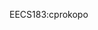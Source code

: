 EECS183:cprokopo

<!---
cprokopo/cprokopo is a ✨ special ✨ repository because its `README.md` (this file) appears on your GitHub profile.
You can click the Preview link to take a look at your changes.
--->
